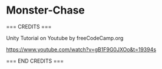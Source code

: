 # Monster-Chase
 






=== CREDITS ===

Unity Tutorial on Youtube by freeCodeCamp.org

https://www.youtube.com/watch?v=gB1F9G0JXOo&t=19394s

=== END CREDITS ===
